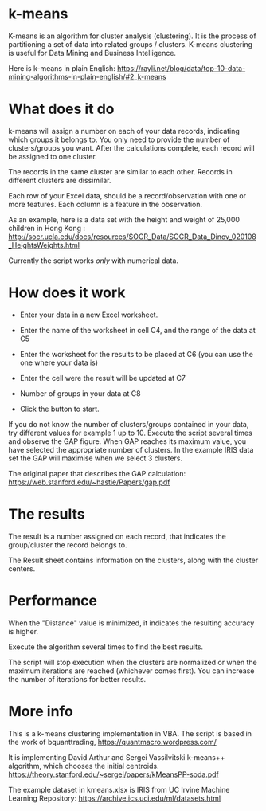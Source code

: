 # k-means

K-means is an algorithm for cluster analysis (clustering). It is the process of partitioning a set of data into related groups / clusters.
K-means clustering is useful for Data Mining and Business Intelligence.

Here is k-means in plain English:
https://rayli.net/blog/data/top-10-data-mining-algorithms-in-plain-english/#2_k-means

# What does it do

k-means will assign a number on each of your data records, indicating which groups it belongs to. You only need to provide the number of clusters/groups you want. After the calculations complete, each record will be assigned to one cluster. 

The records in the same cluster are similar to each other. Records in different clusters are dissimilar.

Each row of your Excel data, should be a record/observation with one or more features. Each column is a feature in the observation.

As an example, here is a data set with the height and weight of 25,000 children in Hong Kong : http://socr.ucla.edu/docs/resources/SOCR_Data/SOCR_Data_Dinov_020108_HeightsWeights.html


Currently the script works _only_ with numerical data.



# How does it work

* Enter your data in a new Excel worksheet. 

* Enter the name of the worksheet in cell C4, and the range of the data at C5

* Enter the worksheet for the results to be placed at C6 (you can use the one where your data is)
* Enter the cell were the result will be updated at C7
* Number of groups in your data at C8
* Click the button to start.

If you do not know the number of clusters/groups contained in your data, try different values for example 1 up to 10. 
Execute the script several times and observe the GAP figure. 
When GAP reaches its maximum value, you have selected the appropriate number of clusters. In the example IRIS data set the GAP will maximise when we select 3 clusters.
	
The original paper that describes the GAP calculation: https://web.stanford.edu/~hastie/Papers/gap.pdf
	
# The results

The result is a number assigned on each record, that indicates the group/cluster the record belongs to.

The Result sheet contains information on the clusters, along with the cluster centers. 


# Performance

When the "Distance" value is minimized, it indicates the resulting accuracy is higher. 

Execute the algorithm several times to find the best results.

The script will stop execution when the clusters are normalized or when the maximum iterations are reached (whichever comes first).  You can increase the number of iterations for better results.


# More info
This is a k-means clustering implementation in VBA. The script is based in the work of bquanttrading, https://quantmacro.wordpress.com/

It is implementing David Arthur and Sergei Vassilvitski k-means++ algorithm, which chooses the initial centroids.
https://theory.stanford.edu/~sergei/papers/kMeansPP-soda.pdf

The example dataset in kmeans.xlsx is IRIS from UC Irvine Machine Learning Repository: https://archive.ics.uci.edu/ml/datasets.html



